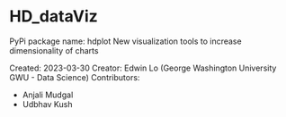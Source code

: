 # HD_dataViz

PyPi package name: hdplot
New visualization tools to increase dimensionality of charts

Created: 2023-03-30
Creator: Edwin Lo (George Washington University GWU - Data Science)
Contributors:  
- Anjali Mudgal 
- Udbhav Kush

